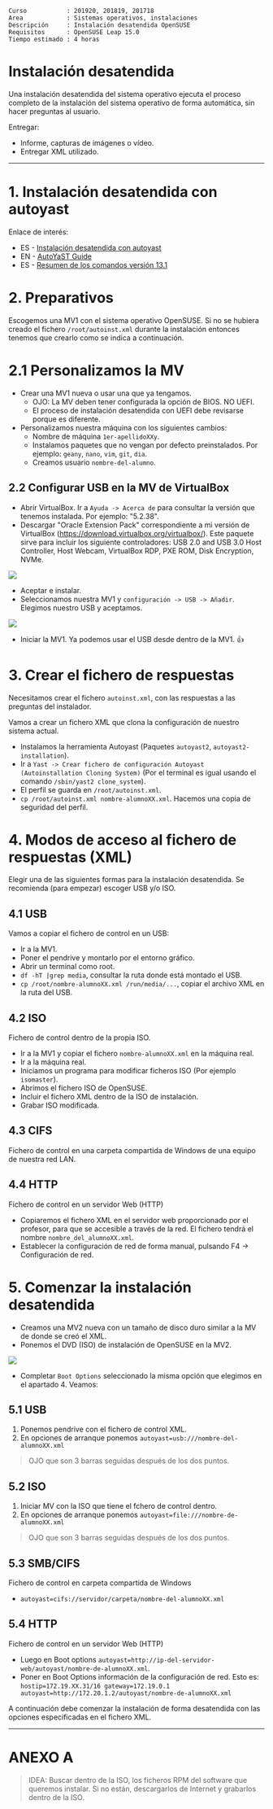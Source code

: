 
```
Curso           : 201920, 201819, 201718
Area            : Sistemas operativos, instalaciones
Descripción     : Instalación desatendida OpenSUSE
Requisitos      : OpenSUSE Leap 15.0
Tiempo estimado : 4 horas
```

# Instalación desatendida

Una instalación desatendida del sistema operativo ejecuta el proceso completo
de la instalación del sistema operativo de forma automática, sin hacer preguntas al usuario.

Entregar:
* Informe, capturas de imágenes o vídeo.
* Entregar XML utilizado.

---
# 1. Instalación desatendida con **autoyast**

Enlace de interés:
* ES - [Instalación desatendida con autoyast](https://dtrinf.wordpress.com/2012/11/06/instalacion-de-suse-desatendida-con-autoyast/)  
* EN - [AutoYaST Guide](https://doc.opensuse.org/projects/autoyast/)   
* ES - [Resumen de los comandos versión 13.1](https://es.opensuse.org/openSUSE:Vadem%C3%A9cum_comandos_13.1)   

# 2. Preparativos

Escogemos una MV1 con el sistema operativo OpenSUSE. Si no se hubiera creado el fichero `/root/autoinst.xml` durante la instalación entonces tenemos que crearlo como se indica a continuación.

# 2.1 Personalizamos la MV

* Crear una MV1 nueva o usar una que ya tengamos.
    * OJO: La MV deben tener configurada la opción de BIOS. NO UEFI.
    * El proceso de instalación desatendida con UEFI debe revisarse porque es diferente.
* Personalizamos nuestra máquina con los siguientes cambios:
    * Nombre de máquina `1er-apellidoXXy`.
    * Instalamos paquetes que no vengan por defecto preinstalados. Por ejemplo: `geany`, `nano`, `vim`, `git`, `dia`.
    * Creamos usuario `nombre-del-alumno`.

## 2.2 Configurar USB en la MV de VirtualBox

* Abrir VirtualBox. Ir a `Ayuda -> Acerca de` para consultar la versión que tenemos instalada. Por ejemplo: "5.2.38".
* Descargar "Oracle Extension Pack" correspondiente a mi versión de VirtualBox (https://download.virtualbox.org/virtualbox/).
Este paquete sirve para incluir los siguiente controladores: USB 2.0 and USB 3.0 Host Controller, Host Webcam, VirtualBox RDP, PXE ROM, Disk Encryption, NVMe.

![](images/virtualbox-extpack.png)

* Aceptar e instalar.
* Seleccionamos nuestra MV1 y `configuración -> USB -> Añadir`. Elegimos nuestro USB y aceptamos.

![](images/virtualbox-usb.png)

* Iniciar la MV1. Ya podemos usar el USB desde dentro de la MV1. :+1:

# 3. Crear el fichero de respuestas

Necesitamos crear el fichero `autoinst.xml`, con las respuestas a las preguntas del instalador.

Vamos a crear un fichero XML que clona la configuración de nuestro sistema actual.

* Instalamos la herramienta Autoyast (Paquetes `autoyast2`, `autoyast2-installation`).
* Ir a `Yast -> Crear fichero de configuración Autoyast (Autoinstallation Cloning System)` (Por el terminal es igual usando el comando `/sbin/yast2 clone_system`).
* El perfil se guarda en `/root/autoinst.xml`.
* `cp /root/autoinst.xml nombre-alumnoXX.xml`. Hacemos una copia de seguridad del perfil.

# 4. Modos de acceso al fichero de respuestas (XML)

Elegir una de las siguientes formas para la instalación desatendida. Se recomienda (para empezar) escoger USB y/o ISO.

## 4.1 USB

Vamos a copiar el fichero de control en un USB:
* Ir a la MV1.
* Poner el pendrive y montarlo por el entorno gráfico.
* Abrir un terminal como root.
* `df -hT |grep media`, consultar la ruta donde está montado el USB.
* `cp /root/nombre-alumnoXX.xml /run/media/...`, copiar el archivo XML en la ruta del USB.

## 4.2 ISO

Fichero de control dentro de la propia ISO.
* Ir a la MV1 y copiar el fichero `nombre-alumnoXX.xml` en la máquina real.
* Ir a la máquina real.
* Iniciamos un programa para modificar ficheros ISO (Por ejemplo `isomaster`).
* Abrimos el fichero ISO de OpenSUSE.
* Incluir el fichero XML dentro de la ISO de instalación.
* Grabar ISO modificada.

## 4.3 CIFS

Fichero de control en una carpeta compartida de Windows de una equipo de nuestra red LAN.

## 4.4 HTTP

Fichero de control en un servidor Web (HTTP)

* Copiaremos el fichero XML en el servidor web proporcionado por el profesor, para que se accesible a través de la red. El fichero tendrá el nombre `nombre_del_alumnoXX.xml`.
* Establecer la configuración de red de forma manual, pulsando F4 -> Configuración de red.

# 5. Comenzar la instalación desatendida

* Creamos una MV2 nueva con un tamaño de disco duro similar a la MV de donde se creó el XML.
* Ponemos el DVD (ISO) de instalación de OpenSUSE en la MV2.

![](images/opensuse-boot-options.png)

* Completar `Boot Options` seleccionado la misma opción que elegimos en el apartado 4. Veamos:

## 5.1 USB

1. Ponemos pendrive con el fichero de control XML.
1. En opciones de arranque ponemos `autoyast=usb:///nombre-del-alumnoXX.xml`

> OJO que son 3 barras seguidas después de los dos puntos.

## 5.2 ISO

1. Iniciar MV con la ISO que tiene el fchero de control dentro.
1. En opciones de arranque ponemos `autoyast=file:///nombre-de-alumnoXX.xml`

> OJO que son 3 barras seguidas después de los dos puntos.

## 5.3 SMB/CIFS

Fichero de control en carpeta compartida de Windows
* `autoyast=cifs://servidor/carpeta/nombre-del-alumnoXX.xml`

## 5.4 HTTP

Fichero de control en un servidor Web (HTTP)
* Luego en Boot options `autoyast=http://ip-del-servidor-web/autoyast/nombre-de-alumnoXX.xml`.
* Poner en Boot Options información de la configuración de red. Esto es: `hostip=172.19.XX.31/16 gateway=172.19.0.1 autoyast=http://172.20.1.2/autoyast/nombre-de-alumnoXX.xml`

A continuación debe comenzar la instalación de forma desatendida con las opciones especificadas en el fichero XML.

---
# ANEXO A

> IDEA: Buscar dentro de la ISO, los ficheros RPM del software que queremos instalar. Si no están, descargarlos de Internet y grabarlos dentro de la ISO.
